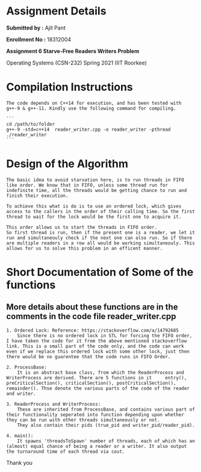# Assignment Details
 **Submitted by  :** Ajit Pant

 **Enrollment No :** 18312004

 **Assignment 6 Starve-Free Readers Writers Problem**

 Operating Systems (CSN-232) Spring 2021 (IIT Roorkee)




# Compilation Instructions
    The code depends on C++14 for execution, and has been tested with g++-9 & g++-11. Kindly use the following command for compiling.

    ```
    cd /path/to/folder
    g++-9 -std=c++14  reader_writer.cpp -o reader_writer -pthread
    ./reader_writer
    ```

# Design of the Algorithm
    The basic idea to avoid starvation here, is to run threads in FIFO like order. We know that in FIFO, unless some thread run for indefinite time, all the threads would be getting chance to run and finish their execution.

    To achieve this what is do is to use an ordered lock, which gives access to the callers in the order of their calling time. So the first thread to wait for the lock would be the first one to acquire it.

    This order allows us to start the threads in FIFO order.
    So first thread is run, then if the present one is a reader, we let it run and simultaneouly check if the next one can also run. So if there are multiple readers in a row all would be working simultaneouly. This allows for us to solve this problem in an efficent manner.

# Short Documentation of Some of the functions
## More details about these functions are in the comments in the code file reader_writer.cpp

    1. Ordered Lock: Reference: https://stackoverflow.com/a/14792685
        Since there is no ordered lock in STL for forcing the FIFO order, I have taken the code for it from the above mentioned stackoverflow link. This is a small part of the code only, and the code can work even if we replace this ordered lock with some other lock, just then there would be no guarentee that the code runs in FIFO Order.

    2. ProcessBase:
        It is an abstract base class, from which the ReaderProcess and WriterProcess are derived. There are 5 functions in it     entry(), preCriticalSection(), criticalSection(), postCriticalSection(), remainder(). Thse denote the various parts of the code of the reader and writer.

    3. ReaderProcess and WriterProcess:
        These are inherited from ProcessBase, and contains various part of their functionality seperated into function depending upon whether they can be run with other threads simultaneously or not.
        They also contain their pids (true_pid and writer_pid/reader_pid).

    4. main():
        It spawns 'threadsToSpawn' number of threads, each of which has an (almost) equal chance of being a reader or a writer. It also output the turnaround time of each thread via cout.



Thank you
